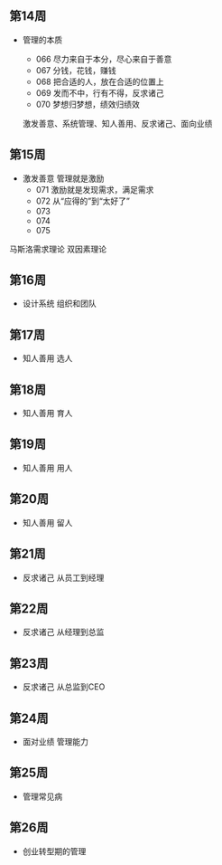 ## 第14周 ##
- 管理的本质
	- 066 尽力来自于本分，尽心来自于善意
	- 067 分钱，花钱，赚钱
	- 068 把合适的人，放在合适的位置上
	- 069 发而不中，行有不得，反求诸己
	- 070 梦想归梦想，绩效归绩效
	
	激发善意、系统管理、知人善用、反求诸己、面向业绩
## 第15周 ##
- 激发善意 管理就是激励
	- 071 激励就是发现需求，满足需求
	- 072 从“应得的”到“太好了”
	- 073
	- 074
	- 075

马斯洛需求理论 双因素理论

## 第16周 ##
- 设计系统 组织和团队

## 第17周 ##
- 知人善用 选人

## 第18周 ##
- 知人善用 育人

## 第19周 ##
- 知人善用 用人

## 第20周 ##
- 知人善用 留人

## 第21周 ##
- 反求诸己 从员工到经理

## 第22周 ##
- 反求诸己 从经理到总监

## 第23周 ##
- 反求诸己 从总监到CEO

## 第24周 ##
- 面对业绩 管理能力

## 第25周 ##
- 管理常见病

## 第26周 ##
- 创业转型期的管理



